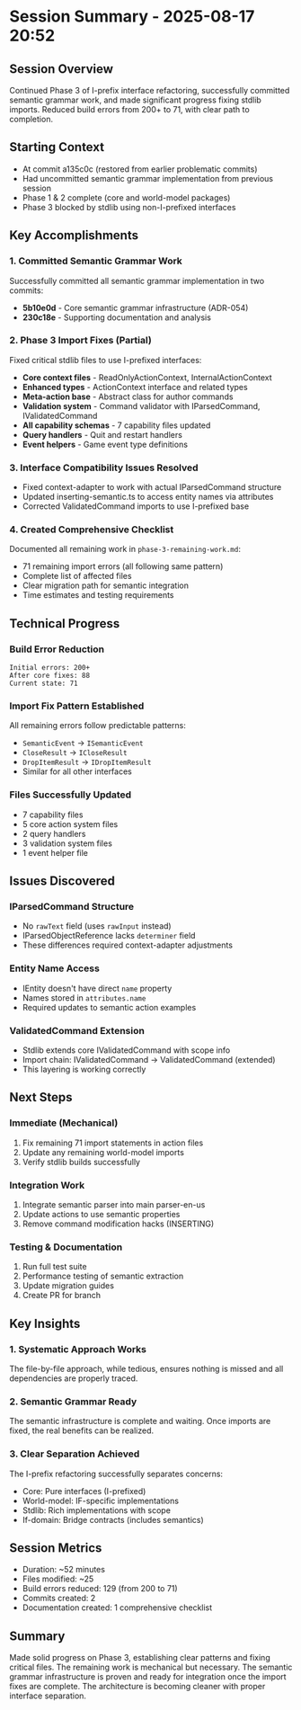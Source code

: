 # Session Summary - 2025-08-17 20:52

## Session Overview
Continued Phase 3 of I-prefix interface refactoring, successfully committed semantic grammar work, and made significant progress fixing stdlib imports. Reduced build errors from 200+ to 71, with clear path to completion.

## Starting Context
- At commit a135c0c (restored from earlier problematic commits)
- Had uncommitted semantic grammar implementation from previous session
- Phase 1 & 2 complete (core and world-model packages)
- Phase 3 blocked by stdlib using non-I-prefixed interfaces

## Key Accomplishments

### 1. Committed Semantic Grammar Work
Successfully committed all semantic grammar implementation in two commits:
- **5b10e0d** - Core semantic grammar infrastructure (ADR-054)
- **230c18e** - Supporting documentation and analysis

### 2. Phase 3 Import Fixes (Partial)
Fixed critical stdlib files to use I-prefixed interfaces:
- **Core context files** - ReadOnlyActionContext, InternalActionContext
- **Enhanced types** - ActionContext interface and related types
- **Meta-action base** - Abstract class for author commands
- **Validation system** - Command validator with IParsedCommand, IValidatedCommand
- **All capability schemas** - 7 capability files updated
- **Query handlers** - Quit and restart handlers
- **Event helpers** - Game event type definitions

### 3. Interface Compatibility Issues Resolved
- Fixed context-adapter to work with actual IParsedCommand structure
- Updated inserting-semantic.ts to access entity names via attributes
- Corrected ValidatedCommand imports to use I-prefixed base

### 4. Created Comprehensive Checklist
Documented all remaining work in `phase-3-remaining-work.md`:
- 71 remaining import errors (all following same pattern)
- Complete list of affected files
- Clear migration path for semantic integration
- Time estimates and testing requirements

## Technical Progress

### Build Error Reduction
```
Initial errors: 200+
After core fixes: 88
Current state: 71
```

### Import Fix Pattern Established
All remaining errors follow predictable patterns:
- `SemanticEvent` → `ISemanticEvent`
- `CloseResult` → `ICloseResult` 
- `DropItemResult` → `IDropItemResult`
- Similar for all other interfaces

### Files Successfully Updated
- 7 capability files
- 5 core action system files
- 2 query handlers
- 3 validation system files
- 1 event helper file

## Issues Discovered

### IParsedCommand Structure
- No `rawText` field (uses `rawInput` instead)
- IParsedObjectReference lacks `determiner` field
- These differences required context-adapter adjustments

### Entity Name Access
- IEntity doesn't have direct `name` property
- Names stored in `attributes.name`
- Required updates to semantic action examples

### ValidatedCommand Extension
- Stdlib extends core IValidatedCommand with scope info
- Import chain: IValidatedCommand → ValidatedCommand (extended)
- This layering is working correctly

## Next Steps

### Immediate (Mechanical)
1. Fix remaining 71 import statements in action files
2. Update any remaining world-model imports
3. Verify stdlib builds successfully

### Integration Work
1. Integrate semantic parser into main parser-en-us
2. Update actions to use semantic properties
3. Remove command modification hacks (INSERTING)

### Testing & Documentation
1. Run full test suite
2. Performance testing of semantic extraction
3. Update migration guides
4. Create PR for branch

## Key Insights

### 1. Systematic Approach Works
The file-by-file approach, while tedious, ensures nothing is missed and all dependencies are properly traced.

### 2. Semantic Grammar Ready
The semantic infrastructure is complete and waiting. Once imports are fixed, the real benefits can be realized.

### 3. Clear Separation Achieved
The I-prefix refactoring successfully separates concerns:
- Core: Pure interfaces (I-prefixed)
- World-model: IF-specific implementations
- Stdlib: Rich implementations with scope
- If-domain: Bridge contracts (includes semantics)

## Session Metrics
- Duration: ~52 minutes
- Files modified: ~25
- Build errors reduced: 129 (from 200 to 71)
- Commits created: 2
- Documentation created: 1 comprehensive checklist

## Summary
Made solid progress on Phase 3, establishing clear patterns and fixing critical files. The remaining work is mechanical but necessary. The semantic grammar infrastructure is proven and ready for integration once the import fixes are complete. The architecture is becoming cleaner with proper interface separation.
